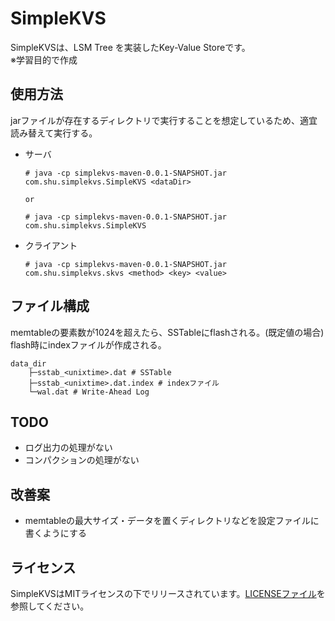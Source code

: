 # SimpleKVS

SimpleKVSは、LSM Tree を実装したKey-Value Storeです。  
※学習目的で作成

## 使用方法

jarファイルが存在するディレクトリで実行することを想定しているため、適宜読み替えて実行する。
* サーバ
  ```
  # java -cp simplekvs-maven-0.0.1-SNAPSHOT.jar com.shu.simplekvs.SimpleKVS <dataDir>

  or

  # java -cp simplekvs-maven-0.0.1-SNAPSHOT.jar com.shu.simplekvs.SimpleKVS
  ```
* クライアント
  ```
  # java -cp simplekvs-maven-0.0.1-SNAPSHOT.jar com.shu.simplekvs.skvs <method> <key> <value>
  ```

## ファイル構成

memtableの要素数が1024を超えたら、SSTableにflashされる。(既定値の場合)
flash時にindexファイルが作成される。
```
data_dir
    ├─sstab_<unixtime>.dat # SSTable
    ├─sstab_<unixtime>.dat.index # indexファイル
    └─wal.dat # Write-Ahead Log
```

## TODO

* ログ出力の処理がない
* コンパクションの処理がない

## 改善案

* memtableの最大サイズ・データを置くディレクトリなどを設定ファイルに書くようにする

## ライセンス

SimpleKVSはMITライセンスの下でリリースされています。[LICENSEファイル](./LICENSE)を参照してください。
